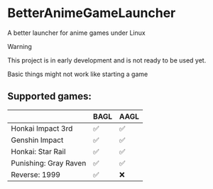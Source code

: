 # BetterAnimeGameLauncher
A better launcher for anime games under Linux

> [!WARNING]
> This project is in early development and is not ready to be used yet.
> 
> Basic things might not work like starting a game

## Supported games:
| | BAGL | AAGL |
| --- | --- | --- |
| Honkai Impact 3rd | ✅ | ✅ |
| Genshin Impact | ✅ | ✅ |
| Honkai: Star Rail | ✅ | ✅ |
| Punishing: Gray Raven | ✅ | ✅ |
| Reverse: 1999 | ✅ | ❌ |

